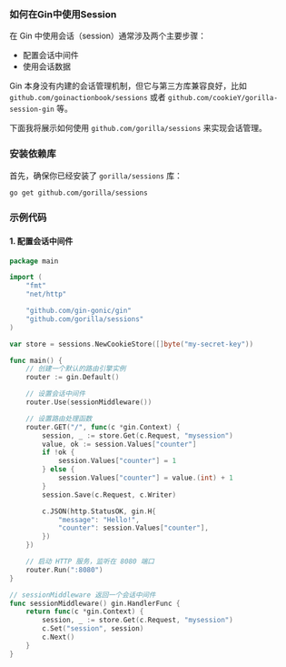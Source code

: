 ### 如何在Gin中使用Session

在 Gin 中使用会话（session）通常涉及两个主要步骤：

- 配置会话中间件
- 使用会话数据

Gin 本身没有内建的会话管理机制，但它与第三方库兼容良好，比如 `github.com/goinactionbook/sessions`
或者 `github.com/cookieY/gorilla-session-gin` 等。

下面我将展示如何使用 `github.com/gorilla/sessions` 来实现会话管理。

### 安装依赖库

首先，确保你已经安装了 `gorilla/sessions` 库：

```sh
go get github.com/gorilla/sessions
```

### 示例代码

#### 1. 配置会话中间件

```go
package main

import (
	"fmt"
	"net/http"

	"github.com/gin-gonic/gin"
	"github.com/gorilla/sessions"
)

var store = sessions.NewCookieStore([]byte("my-secret-key"))

func main() {
	// 创建一个默认的路由引擎实例
	router := gin.Default()

	// 设置会话中间件
	router.Use(sessionMiddleware())

	// 设置路由处理函数
	router.GET("/", func(c *gin.Context) {
		session, _ := store.Get(c.Request, "mysession")
		value, ok := session.Values["counter"]
		if !ok {
			session.Values["counter"] = 1
		} else {
			session.Values["counter"] = value.(int) + 1
		}
		session.Save(c.Request, c.Writer)

		c.JSON(http.StatusOK, gin.H{
			"message": "Hello!",
			"counter": session.Values["counter"],
		})
	})

	// 启动 HTTP 服务，监听在 8080 端口
	router.Run(":8080")
}

// sessionMiddleware 返回一个会话中间件
func sessionMiddleware() gin.HandlerFunc {
	return func(c *gin.Context) {
		session, _ := store.Get(c.Request, "mysession")
		c.Set("session", session)
		c.Next()
	}
}
```

